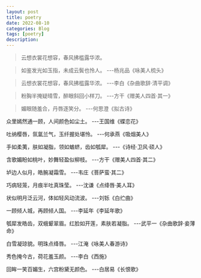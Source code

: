 ```yaml
---
layout: post
title: poetry
date: 2022-08-10
categories: Blog
tags: [poetry]
description:
---
```


> 云想衣裳花想容，春风拂槛露华浓。

> 如鉴发光如玉指，未成云鬓也怜人。
---杨兆品《咏美人梳头》

> 云想衣裳花想容，春风拂槛露华浓。
---李白《杂曲歌辞·清平调》

> 粉胸半掩疑晴雪，醉眼斜回小样刀。
---方干《赠美人四首·其一》

> 媚眼随羞合，丹唇逐笑分。
---何思澄《拟古诗》

众里嫣然通一顾，人间颜色如尘土。
---王国维《蝶恋花》

吐纳樱唇，氛氲兰气，玉纤握处堪怜。
---何承燕《吸烟美人》

手如柔荑，肤如凝脂，领如蝤蛴，齿如瓠犀。
---《诗经·卫风·硕人》

含歌媚盼如桃叶，妙舞轻盈似柳枝。
---方干《赠美人四首·其二》

垆边人似月，皓腕凝霜雪。
---韦庄《菩萨蛮·其二》

巧病轻笼，月痕半吐真珠莹。
---沈谦《点绛唇·美人耳》

状似明月泛云河，体如轻风动流波。
---刘铄《白纻曲》

一顾倾人城，再顾倾人国。
---李延年《李延年歌》

瓠犀发皓齿，双蛾颦翠眉。红脸如开莲，素肤若凝脂。
---武平一《杂曲歌辞·妾薄命》

白雪凝琼貌。明珠点绛唇。
---江淹《咏美人春游诗》

秀色掩今古，荷花羞玉颜。
---李白《西施》

回眸一笑百媚生，六宫粉黛无颜色。
---白居易《长恨歌》